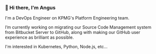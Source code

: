 ### 👋 Hi there, I'm Angus 

I'm a DevOps Engineer on KPMG's Platform Engineering team.

I’m currently working on migrating our Source Code Management system from Bitbucket Server to GitHub, along with making our GitHub user experience as brilliant as possible.

I'm interested in Kubernetes, Python, Node.js, etc...

<!--
**angusjellis/angusjellis** is a ✨ _special_ ✨ repository because its `README.md` (this file) appears on your GitHub profile.

Here are some ideas to get you started:

- 🔭 I’m currently working on ...
- 🌱 I’m currently learning ...
- 👯 I’m looking to collaborate on ...
- 🤔 I’m looking for help with ...
- 💬 Ask me about ...
- 📫 How to reach me: ...
- 😄 Pronouns: ...
- ⚡ Fun fact: ...
-->
